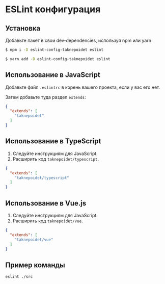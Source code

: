# ESLint конфигурация

## Установка

Добавьте пакет в свои dev-dependencies, используя npm или yarn

```bash
$ npm i -D eslint-config-taknepoidet eslint

$ yarn add -D eslint-config-taknepoidet eslint
```

## Использование в JavaScript

Добавьте файл `.eslintrc` в корень вашего проекта, если у вас его нет.

Затем добавьте туда раздел `extends`:

```json
{
  "extends": [
    "taknepoidet"
  ]
}
```
## Использование в TypeScript

1. Следуйте инструкциям для JavaScript.
2. Расширить код `taknepoidet/typescript`.

```json
{
  "extends": [
    "taknepoidet/typescript"
  ]
}
```

## Использование в Vue.js

1. Следуйте инструкциям для JavaScript.
2. Расширить код `taknepoidet/vue`.

```json
{
  "extends": [
    "taknepoidet/vue"
  ]
}
```
## Пример команды
```bash
eslint ./src
```
